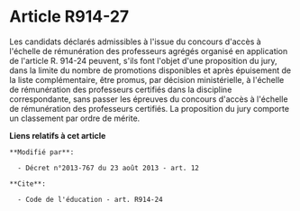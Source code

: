 # Article R914-27

Les candidats déclarés admissibles à l'issue du concours d'accès à l'échelle de rémunération des professeurs agrégés organisé
en application de l'article R. 914-24 peuvent, s'ils font l'objet d'une proposition du jury, dans la limite du nombre de
promotions disponibles et après épuisement de la liste complémentaire, être promus, par décision ministérielle, à l'échelle
de rémunération des professeurs certifiés dans la discipline correspondante, sans passer les épreuves du concours d'accès à
l'échelle de rémunération des professeurs certifiés. La proposition du jury comporte un classement par ordre de mérite.

**Liens relatifs à cet article**

	**Modifié par**:

	  - Décret n°2013-767 du 23 août 2013 - art. 12

	**Cite**:

	  - Code de l'éducation - art. R914-24
